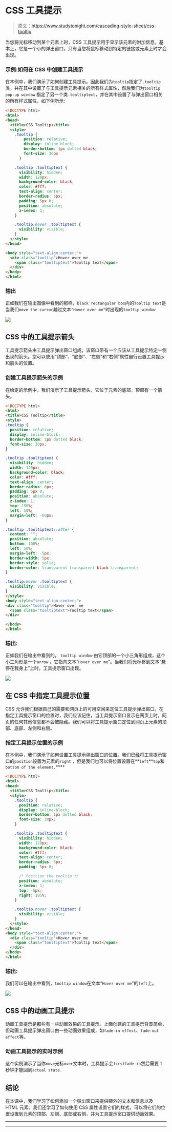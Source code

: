 # CSS 工具提示

> 原文：<https://www.studytonight.com/cascading-style-sheet/css-tooltip>

当您将光标移动到某个元素上时，CSS 工具提示用于显示该元素的附加信息。基本上，它是一个小的弹出窗口，只有当您将鼠标移动到特定的链接或元素上时才会出现。

### 示例:如何在 CSS 中创建工具提示

在本例中，我们演示了如何创建工具提示。因此我们为`tooltip`指定了`.tooltip`类，并在其中设置了与工具提示元素相关的所有样式属性，然后我们为`tooltip pop-up window` 指定了另一个类`.tooltiptext`，并在其中设置了与弹出窗口相关的所有样式属性，如下例所示:

```html
<!DOCTYPE html>
<html>
<head>
  <title>CSS Tooltip</title>
  <style>
    .tooltip {
        position: relative;
        display: inline-block;
        border-bottom: 1px dotted black;
        font-size: 30px
      }

    .tooltip .tooltiptext {
      visibility: hidden;
      width: 120px;
      background-color: black;
      color: #fff;
      text-align: center;
      border-radius: 6px;
      padding: 5px 0;
      position: absolute;
      z-index: 1;
    } 

    .tooltip:hover .tooltiptext {
      visibility: visible;
    }
  </style>
</head>

<body style="text-align:center;">
  <div class="tooltip">Hover over me
    <span class="tooltiptext">Tooltip text</span>
  </div>
</body>
</html> 
```

### 输出

正如我们在输出图像中看到的那样，`black rectangular box`内的`Tooltip text`是当我们`move the cursor`越过文本`"Hover over me"`时出现的`tooltip window`

![](img/4032f8693db53cf39076bcdeda864afe.png)

## CSS 中的工具提示箭头

工具提示箭头由工具提示弹出窗口组成，该窗口带有一个应该从工具提示特定一侧出现的箭头。您可以使用“顶部”、“底部”、“左侧”和“右侧”属性自行设置工具提示和箭头的位置。

### 创建工具提示箭头的示例

在给定的示例中，我们演示了工具提示箭头，它位于元素的底部，顶部有一个箭头。

```html
<!DOCTYPE html>
<html>
<title>CSS Tooltip</title>
<style>
.tooltip {
  position: relative;
  display: inline-block;
  border-bottom: 1px dotted black;
  font-size: 30px;
}

.tooltip .tooltiptext {
  visibility: hidden;
  width: 120px;
  background-color: black;
  color: #fff;
  text-align: center;
  border-radius: 6px;
  padding: 5px 0;
  position: absolute;
  z-index: 1;
  top: 150%;
  left: 50%;
  margin-left: -60px;
}

.tooltip .tooltiptext::after {
  content: "";
  position: absolute;
  bottom: 100%;
  left: 50%;
  margin-left: -5px;
  border-width: 5px;
  border-style: solid;
  border-color: transparent transparent black transparent;
}

.tooltip:hover .tooltiptext {
  visibility: visible;
}
</style>
<body style="text-align:center;">
<div class="tooltip">Hover over me
  <span class="tooltiptext">Tooltip text</span>
</div>

</body>
</html> 
```

### 输出:

正如我们在输出中看到的， `tooltip window` 由它顶部的一个小三角形组成，这个小三角形是一个`arrow` ，它指向文本“`Hover over me`”。当我们将光标移到文本“悬停在我身上”上时，工具提示窗口出现。

![](img/8bba4c059014cc0420bf0f3a0015efe8.png)

## 在 CSS 中指定工具提示位置

CSS 允许我们根据自己的需要和网页上的可用空间来定位工具提示弹出窗口。在指定工具提示窗口的位置时，我们应该记住，当工具提示窗口显示在网页上时，网页的任何其他信息都不会被隐藏。我们可以将工具提示窗口定位到网页上元素的顶部、底部、左侧和右侧。

### 指定工具提示位置的示例

在本例中，我们演示了如何设置工具提示弹出窗口的位置。我们已经将工具提示窗口的`position`设置为元素的`right` ，但是我们也可以将位置设置在**`left`**`top`和`bottom of the element.`****

```html
<!DOCTYPE html>
<html>
<head>
  <title>CSS Tooltip</title>
  <style>
    .tooltip {
      position: relative;
      display: inline-block;
      border-bottom: 1px dotted black;
      font-size: 30px;
    }

    .tooltip .tooltiptext {
      visibility: hidden;
      width: 120px;
      background-color: black;
      color: #fff;
      text-align: center;
      border-radius: 6px;
      padding: 5px 0;

      /* Position the tooltip */
      position: absolute;
      z-index: 1;
      top: -5px;
      right: 105%;
    }

    .tooltip:hover .tooltiptext {
      visibility: visible;
    }
  </style>
</head>
<body style="text-align:center;">
  <div class="tooltip">Hover over me
    <span class="tooltiptext">Tooltip text</span>
  </div>
</body>
</html> 
```

### 输出:

我们可以在输出中看到，`tooltip window`在文本“`Hover over me`”的`left`上。

![](img/c16e0e9aa719c73bb423a0eec41ab27b.png)

## CSS 中的动画工具提示

动画工具提示是那些有一些动画效果的工具提示。上面创建的工具提示背景简单，但动画工具提示弹出窗口由一些动画效果组成，如`fade-in effect`、`fade-out effect`等。

### 动画工具提示的实时示例

这个实例演示了当你`move`光标`over`文本时，工具提示会`firstfade-in`然后需要 1 秒钟才能回到`actual state.`

## 结论

在本课中，我们学习了如何添加一个弹出窗口来提供额外的文本和信息以及 HTML 元素。我们还学习了如何使用 CSS 属性设置它们的样式，可以将它们的位置设置到元素的顶部、左侧、底部或右侧，并为工具提示窗口提供动画效果。

* * *

* * *****
